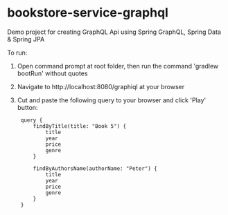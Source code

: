# bookstore-service-graphql
Demo project for creating GraphQL Api using Spring GraphQL, Spring Data & Spring JPA

To run:

1) Open command prompt at root folder, then run the command 'gradlew bootRun' without quotes
2) Navigate to http://localhost:8080/graphiql at your browser
3) Cut and paste the following query to your browser and click 'Play' button:

        query {
            findByTitle(title: "Book 5") {
                title
                year
                price
                genre
            }

            findByAuthorsName(authorName: "Peter") {
                title
                year
                price
                genre
            }
        }


